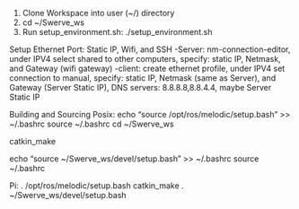 1. Clone Workspace into user (~/) directory
2. cd ~/Swerve_ws
3. Run setup_environment.sh: ./setup_environment.sh

Setup Ethernet Port: Static IP, Wifi, and SSH
-Server: nm-connection-editor, under IPV4 select shared to other computers, specify: static IP, Netmask, and Gateway (wifi gateway)
-client: create ethernet profile, under IPV4 set connection to manual, specify: static IP, Netmask (same as Server), and Gateway (Server Static IP), DNS servers: 8.8.8.8,8.8.4.4, maybe Server Static IP

Building and Sourcing
Posix:
echo “source /opt/ros/melodic/setup.bash” >> ~/.bashrc
source ~/.bashrc
cd ~/Swerve_ws

catkin_make

echo “source ~/Swerve_ws/devel/setup.bash” >> ~/.bashrc
source ~/.bashrc

Pi: 
. /opt/ros/melodic/setup.bash
catkin_make
. ~/Swerve_ws/devel/setup.bash